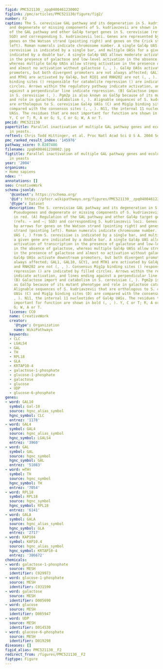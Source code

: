 ```yaml
---
figid: PMC521130__zpq0400461230002
figlink: /pmc/articles/PMC521130/figure/fig2/
number: F2
caption: The S. cerevisiae GAL pathway and its degeneration in S. kudriavzevii. Pseudogenes
  and degenerate or missing components of S. kudriavzevii are shown in red. (A) Regulation
  of the GAL pathway and other Gal4p target genes in S. cerevisiae (refs. – and –;
  SGD) and corresponding S. kudriavzevii loci. Genes are represented by arrows for
  genes on the Watson strand (pointing right) and genes on the Crick strand (pointing
  left). Roman numerals indicate chromosome number. A single Gal4p UAS (, ) from S.
  cerevisiae is indicated by a single bar, and multiple UASs for a given gene are
  indicated by a double bar. A single Gal4p UAS allows moderate activation of transcription
  in the presence of galactose and low-level activation in the absence of galactose,
  whereas multiple Gal4p UASs allow strong activation in the presence of galactose
  and almost no activation without galactose (, , ). Gal4p UASs activate downstream
  promoters, but both divergent promoters are not always affected; GAL1, GAL10, GCY1,
  and MTH1 are activated by Gal4p, but RIO1 and RNH202 are not (, , ). Consensus Mig1p
  binding sites () responsible for catabolite repression () are indicated by filled
  circles. Arrows within the regulatory pathway indicate activation, and lines ending
  against a perpendicular line indicate repression. (B) Galactose import and catabolism
  in S. cerevisiae (, ). Pgm2p is also known as Gal5p because of its mutant phenotype
  and role in galactose catabolism (, ). Alignable sequences of S. kudriavzevii that
  are orthologous to S. cerevisiae Gal4p UASs (C) and Mig1p binding sites (D) are
  compared with the consensus sites (, , ). N11, the internal 11 nucleotides of Gal4p
  UASs. The residues that are most important for function are shown in bold (, , ).
  Y, C or T; R, A or G; S, C or G; W, A or T.
pmcid: PMC521130
papertitle: Parallel inactivation of multiple GAL pathway genes and ecological diversification
  in yeasts.
reftext: Chris Todd Hittinger, et al. Proc Natl Acad Sci U S A. 2004 Sep 28;101(39):14144-14149.
pmc_ranked_result_index: '145976'
pathway_score: 0.8287486
filename: zpq0400461230002.jpg
figtitle: Parallel inactivation of multiple GAL pathway genes and ecological diversification
  in yeasts
year: '2004'
organisms:
- Homo sapiens
ndex: ''
annotations: []
seo: CreativeWork
schema-jsonld:
  '@context': https://schema.org/
  '@id': https://pfocr.wikipathways.org/figures/PMC521130__zpq0400461230002.html
  '@type': Dataset
  description: The S. cerevisiae GAL pathway and its degeneration in S. kudriavzevii.
    Pseudogenes and degenerate or missing components of S. kudriavzevii are shown
    in red. (A) Regulation of the GAL pathway and other Gal4p target genes in S. cerevisiae
    (refs. – and –; SGD) and corresponding S. kudriavzevii loci. Genes are represented
    by arrows for genes on the Watson strand (pointing right) and genes on the Crick
    strand (pointing left). Roman numerals indicate chromosome number. A single Gal4p
    UAS (, ) from S. cerevisiae is indicated by a single bar, and multiple UASs for
    a given gene are indicated by a double bar. A single Gal4p UAS allows moderate
    activation of transcription in the presence of galactose and low-level activation
    in the absence of galactose, whereas multiple Gal4p UASs allow strong activation
    in the presence of galactose and almost no activation without galactose (, , ).
    Gal4p UASs activate downstream promoters, but both divergent promoters are not
    always affected; GAL1, GAL10, GCY1, and MTH1 are activated by Gal4p, but RIO1
    and RNH202 are not (, , ). Consensus Mig1p binding sites () responsible for catabolite
    repression () are indicated by filled circles. Arrows within the regulatory pathway
    indicate activation, and lines ending against a perpendicular line indicate repression.
    (B) Galactose import and catabolism in S. cerevisiae (, ). Pgm2p is also known
    as Gal5p because of its mutant phenotype and role in galactose catabolism (, ).
    Alignable sequences of S. kudriavzevii that are orthologous to S. cerevisiae Gal4p
    UASs (C) and Mig1p binding sites (D) are compared with the consensus sites (,
    , ). N11, the internal 11 nucleotides of Gal4p UASs. The residues that are most
    important for function are shown in bold (, , ). Y, C or T; R, A or G; S, C or
    G; W, A or T.
  license: CC0
  name: CreativeWork
  creator:
    '@type': Organization
    name: WikiPathways
  keywords:
  - CLC
  - LGALS4
  - GAL
  - TH
  - RPL18
  - GLA
  - KRTAP10-4
  - galactose-1-phosphate
  - glucose-1-phosphate
  - galactose
  - glucose
  - UDP
  - glucose-6-phosphate
genes:
- word: GAL10
  symbol: Gal-10
  source: hgnc_alias_symbol
  hgnc_symbol: CLC
  entrez: '1178'
- word: GAL4
  symbol: GAL4
  source: hgnc_alias_symbol
  hgnc_symbol: LGALS4
  entrez: '3960'
- word: GAL
  symbol: GAL
  source: hgnc_symbol
  hgnc_symbol: GAL
  entrez: '51083'
- word: мTHт
  symbol: TH
  source: hgnc_symbol
  hgnc_symbol: TH
  entrez: '7054'
- word: RPL18
  symbol: RPL18
  source: hgnc_symbol
  hgnc_symbol: RPL18
  entrez: '6141'
- word: GALA
  symbol: GALA
  source: hgnc_alias_symbol
  hgnc_symbol: GLA
  entrez: '2717'
- word: KAP104
  symbol: KAP10.4
  source: hgnc_alias_symbol
  hgnc_symbol: KRTAP10-4
  entrez: '386672'
chemicals:
- word: galactose-1-phosphate
  source: MESH
  identifier: C029973
- word: glucose-1-phosphate
  source: MESH
  identifier: C031590
- word: galactose
  source: MESH
  identifier: D005690
- word: glucose
  source: MESH
  identifier: D005947
- word: UDP
  source: MESH
  identifier: D014530
- word: glucose-6-phosphate
  source: MESH
  identifier: D019298
diseases: []
figid_alias: PMC521130__F2
redirect_from: /figures/PMC521130__F2
figtype: Figure
---
```


